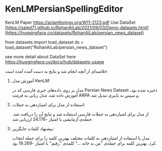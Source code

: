 # KenLMPersianSpellingEditor
KenLM Paper https://aclanthology.org/W11-2123.pdf
Use DataSet [https://saied71.github.io/RohanAiLab/2021/09/03/Demo-datasets.html](https://huggingface.co/datasets/RohanAiLab/persian_news_dataset)

from datasets import load_dataset
ds = load_dataset("RohanAiLab/persian_news_dataset")


see more detail about DataSet here https://huggingface.co/docs/hub/datasets-usage


خلاصه‌ای از آنچه انجام شد و نتایج به دست آمده آمده است:
1. آموزش مدل KenLM:

    مدل بر روی داده‌های خبری فارسی که در Persian News Dataset ذخیره شده بود، آموزش داده شد.
    مدل زبانی به فرمت ARPA و سپس به باینری تبدیل شد.

2. استفاده از مدل برای امتیازدهی به جملات:

    از مدل برای امتیازدهی به جملات فارسی استفاده شد و نتایج آن را دریافت شد.
    جمله‌ی آزمایشی با امتیاز -24.176 ارزیابی شد.

3. پیشنهاد کلمات جایگزین:

    مدل با استفاده از امتیازدهی به کلمات مختلف بهترین کلمه را برای جمله انتخاب کرد.
    بهترین کلمه برای جمله‌ی "من به خانه ..." کلمه‌ی "رفتم" با امتیاز -19.269 بود.
